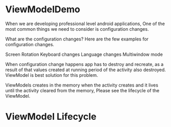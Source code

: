 # ViewModelDemo

When we are developing professional level android applications, One of the most common things we need to consider is configuration changes.

What are the configuration changes? Here are the few examples for configuration changes. 

Screen Rotation
Keyboard changes
Language changes
Multiwindow mode

When configuration change happens app has to destroy and recreate, as a result of that values created at running period of the activity also destroyed. ViewModel is best solution for this problem.

ViewModels creates in the memory when the activity creates and it lives until the activity cleared from the memory, Please see the lifecycle of the ViewModel.

# ViewModel Lifecycle



 

